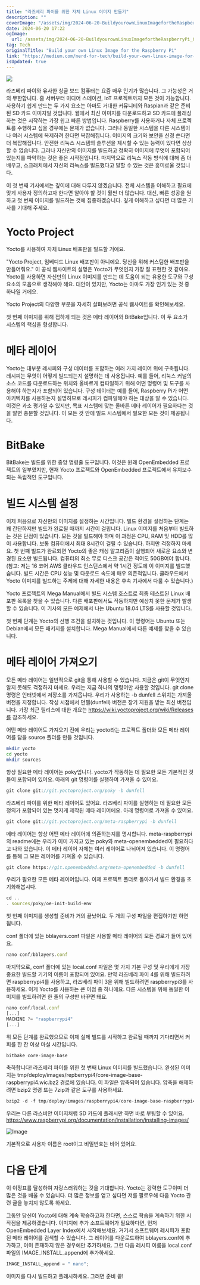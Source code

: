 ```yaml
---
title: "라즈베리 파이를 위한 자체 Linux 이미지 만들기"
description: ""
coverImage: "/assets/img/2024-06-20-BuildyourownLinuxImagefortheRaspberryPi_0.png"
date: 2024-06-20 17:22
ogImage:
  url: /assets/img/2024-06-20-BuildyourownLinuxImagefortheRaspberryPi_0.png
tag: Tech
originalTitle: "Build your own Linux Image for the Raspberry Pi"
link: "https://medium.com/nerd-for-tech/build-your-own-linux-image-for-the-raspberry-pi-f61adb799652"
isUpdated: true
---
```


<img src="/assets/img/2024-06-20-BuildyourownLinuxImagefortheRaspberryPi_0.png" />

라즈베리 파이와 유사한 싱글 보드 컴퓨터는 요즘 매우 인기가 많습니다. 그 가능성은 거의 무한합니다. 홈 서버부터 미디어 스테이션, IoT 프로젝트까지 모든 것이 가능합니다. 사용하기 쉽게 만드는 두 가지 요소는 아마도 거대한 커뮤니티와 Raspian과 같은 준비된 SD 카드 이미지일 것입니다. 웹에서 최신 이미지를 다운로드하고 SD 카드에 플래싱하는 것은 시작하는 가장 쉽고 빠른 방법입니다. Raspberry를 사용하거나 자체 프로젝트를 수행하고 싶을 경우에는 문제가 없습니다. 그러나 동일한 시스템을 다른 시스템이나 여러 시스템에 복제하려 한다면 복잡해집니다. 이미지의 크기와 보안을 신경 쓴다면 더 복잡해집니다. 안전한 리눅스 시스템의 솔루션을 제시할 수 있는 능력이 있다면 상상할 수 없습니다. 그러나 자신만의 이미지를 빌드하고 정확히 이미지에 무엇이 포함되어 있는지를 파악하는 것은 좋은 시작점입니다. 마지막으로 리눅스 작동 방식에 대해 좀 더 배우고, 스크래치에서 자신의 리눅스를 빌드했다고 말할 수 있는 것은 흥미로울 것입니다.

이 첫 번째 기사에서는 깊이에 대해 다루지 않겠습니다. 전체 시스템을 이해하고 필요에 맞게 사용자 정의하고자 한다면 알아야 할 것이 훨씬 더 많습니다. 대신, 빠른 성공을 원하고 첫 번째 이미지를 빌드하는 것에 집중하겠습니다. 깊게 이해하고 싶다면 더 많은 기사를 기대해 주세요.

# Yocto Project

<div class="content-ad"></div>

Yocto를 사용하여 자체 Linux 배포판을 빌드할 거에요.

"Yocto Project, 임베디드 Linux 배포판이 아니에요. 당신을 위해 커스텀한 배포판을 만들어줘요." 이 공식 웹사이트의 설명은 Yocto가 무엇인지 가장 잘 표현한 것 같아요. Yocto를 사용하면 자신만의 Linux 이미지를 만드는 데 도움이 되는 유용한 도구와 구성 요소의 모음으로 생각해야 해요. 대안이 있지만, Yocto는 아마도 가장 인기 있는 것 중 하나일 거에요.

Yocto Project의 다양한 부분을 자세히 살펴보려면 공식 웹사이트를 확인해보세요.

첫 번째 이미지를 위해 접하게 되는 것은 메타 레이어와 BitBake입니다. 이 두 요소가 시스템의 핵심을 형성합니다.

<div class="content-ad"></div>

# 메타 레이어

Yocto는 대부분 레시피와 구성 데이터를 포함하는 여러 가지 레이어 위에 구축됩니다. 레시피는 무엇이 어떻게 빌드되는지 설명하는 데 사용됩니다. 예를 들어, 리눅스 커널의 소스 코드를 다운로드하는 위치와 올바르게 컴파일하기 위해 어떤 명령어 및 도구를 사용해야 하는지가 포함되어 있습니다. 구성 데이터는 예를 들어, Raspberry Pi가 어떤 아키텍처를 사용하는지 설명하므로 레시피가 컴파일해야 하는 대상을 알 수 있습니다. 이것은 과소 평가일 수 있지만, 목표 시스템에 맞는 올바른 메타 레이어가 필요하다는 것을 알면 충분할 것입니다. 이 모든 것 안에 빌드 시스템에서 필요한 모든 것이 제공됩니다.

# BitBake

BitBake는 빌드를 위한 중앙 명령줄 도구입니다. 이것은 원래 OpenEmbedded 프로젝트의 일부였지만, 현재 Yocto 프로젝트와 OpenEmbedded 프로젝트에서 유지보수되는 독립적인 도구입니다.

<div class="content-ad"></div>

# 빌드 시스템 설정

이제 처음으로 자신만의 이미지를 설정하는 시간입니다. 빌드 환경을 설정하는 단계는 꽤 간단하지만 빌드가 완료될 때까지 시간이 걸립니다. Linux 이미지를 처음부터 빌드하는 것은 단점이 있습니다. 모든 것을 빌드해야 하며 이 과정은 CPU, RAM 및 HDD를 많이 사용합니다. 보통 컴퓨터에서 최대 8시간이 걸릴 수 있습니다. 하지만 걱정하지 마세요. 첫 번째 빌드가 완료되면 Yocto의 좋은 캐싱 알고리즘이 실행되어 새로운 요소와 변경된 요소만 빌드됩니다. 컴퓨터의 최소 무료 디스크 공간은 적어도 50GB여야 합니다. (참고: 저는 16 코어 AWS 클라우드 인스턴스에서 약 1시간 정도에 이 이미지를 빌드했습니다. 빌드 시간은 CPU 성능 및 다운로드 속도에 매우 의존적입니다. 클라우드에서 Yocto 이미지를 빌드하는 주제에 대해 자세한 내용은 후속 기사에서 다룰 수 있습니다.)

Yocto 프로젝트의 Mega Manual에서 빌드 시스템 호스트로 최종 테스트된 Linux 배포판 목록을 찾을 수 있습니다. 다른 배포판에서도 작동하지만 예상치 못한 문제가 발생할 수 있습니다. 이 기사의 모든 예제에서 나는 Ubuntu 18.04 LTS를 사용할 것입니다.

첫 번째 단계는 Yocto의 선행 조건을 설치하는 것입니다. 이 명령어는 Ubuntu 또는 Debian에서 모든 패키지를 설치합니다. Mega Manual에서 다른 예제를 찾을 수 있습니다.

<div class="content-ad"></div>

# 메타 레이어 가져오기

모든 메타 레이어는 일반적으로 git을 통해 사용할 수 있습니다. 지금은 git이 무엇인지 알지 못해도 걱정하지 마세요. 우리는 지금 하나의 명령어만 사용할 것입니다. git clone 명령은 인터넷에서 저장소를 가져옵니다. 우리가 사용하는 -b dunfell 스위치는 가져올 버전을 지정합니다. 작성 시점에서 던펠(dunfell) 버전은 장기 지원을 받는 최신 버전입니다. 가장 최근 릴리스에 대한 개요는 https://wiki.yoctoproject.org/wiki/Releases를 참조하세요.

어떤 메타 레이어도 가져오기 전에 우리는 yocto라는 프로젝트 폴더와 모든 메타 레이어를 담을 source 폴더를 만들 것입니다.

```bash
mkdir yocto
cd yocto
mkdir sources
```

<div class="content-ad"></div>

항상 필요한 메타 레이어는 poky입니다. yocto가 작동하는 데 필요한 모든 기본적인 것들이 포함되어 있어요. 아래의 git 명령어를 실행하여 가져올 수 있어요.

```js
git clone git://git.yoctoproject.org/poky -b dunfell
```

라즈베리 파이를 위한 메타 레이어도 있어요. 라즈베리 파이를 실행하는 데 필요한 모든 정의가 포함되어 있는 멋지게 제작된 메타 레이어에요. 아래 명령어로 가져올 수 있어요.

```js
git clone git://git.yoctoproject.org/meta-raspberrypi -b dunfell
```

<div class="content-ad"></div>

메타 레이어는 항상 어떤 메타 레이어에 의존하는지를 명시합니다. meta-raspberrypi의 readme에는 우리가 이미 가지고 있는 poky와 meta-openembedded이 필요하다고 나와 있습니다. 이 메타 레이어 자체는 여러 레이어로 나뉘어져 있습니다. 이 명령어를 통해 그 모든 레이어를 가져올 수 있습니다.

```js
git clone https://git.openembedded.org/meta-openembedded -b dunfell
```

우리가 필요한 모든 메타 레이어입니다. 이제 프로젝트 폴더로 돌아가서 빌드 환경을 초기화해봅시다.

```js
cd ..
. sources/poky/oe-init-build-env
```

<div class="content-ad"></div>

첫 번째 이미지를 생성할 준비가 거의 끝났어요. 두 개의 구성 파일을 편집하기만 하면 됩니다.

conf 폴더에 있는 bblayers.conf 파일은 사용할 메타 레이어의 모든 경로가 들어 있어요.

```js
nano conf/bblayers.conf
```

마지막으로, conf 폴더에 있는 local.conf 파일은 몇 가지 기본 구성 및 우리에게 가장 중요한 빌드할 기기의 이름이 포함되어 있어요. 만약 라즈베리 파이 4를 위해 빌드하려면 raspberrypi4를 사용하고, 라즈베리 파이 3을 위해 빌드하려면 raspberrypi3를 사용하세요. 이게 Yocto를 사용하는 큰 이점 중 하나에요. 다른 시스템을 위해 동일한 이미지를 빌드하려면 한 줄의 구성만 바꾸면 돼요.

<div class="content-ad"></div>

```js
nano conf/local.conf
[...]
MACHINE ?= "raspberrypi4"
[...]
```

위 모든 단계를 완료했으므로 이제 실제 빌드를 시작하고 완료될 때까지 기다리면서 커피를 한 잔 이상 마실 시간입니다.

```js
bitbake core-image-base
```

축하합니다! 라즈베리 파이를 위한 첫 번째 Linux 이미지를 빌드했습니다. 완성된 이미지는 tmp/deploy/images/repberrypi4/core-image-base-raspberrypi4.wic.bz2 경로에 있습니다. 이 파일은 압축되어 있습니다. 압축을 해제하려면 bzip2 명령 또는 7zip과 같은 도구를 사용하세요.

<div class="content-ad"></div>

```js
bzip2 -d -f tmp/deploy/images/raspberrypi4/core-image-base-raspberrypi4.wic.bz2
```

우리는 다른 라스비안 이미지처럼 SD 카드에 플래시만 하면 바로 부팅할 수 있어요. https://www.raspberrypi.org/documentation/installation/installing-images/

![Image](/assets/img/2024-06-20-BuildyourownLinuxImagefortheRaspberryPi_1.png)

기본적으로 사용자 이름은 root이고 비밀번호는 비어 있어요.

<div class="content-ad"></div>

# 다음 단계

이 이정표를 달성하여 자랑스러워하는 것을 기대합니다. Yocto는 강력한 도구이며 더 많은 것을 배울 수 있습니다. 더 많은 정보를 얻고 싶다면 저를 팔로우해 다음 Yocto 관련 글을 놓치지 않도록 하세요.

그동안 당신이 Yocto에 대해 계속 학습하고자 한다면, 스스로 학습을 계속하기 위한 시작점을 제공하겠습니다. 이미지에 추가 소프트웨어가 필요하다면, 먼저 OpenEmbedded Layer Index에서 시작해보세요. 거기서 소프트웨어 레시피가 포함된 메타 레이어를 검색할 수 있습니다. 그 레이어를 다운로드하여 bblayers.conf에 추가하고, 이미 존재하지 않은 경우에만 추가하세요. 그런 다음 레시피 이름을 local.conf 파일의 IMAGE_INSTALL_append에 추가하세요.

```js
IMAGE_INSTALL_append = " nano";
```

<div class="content-ad"></div>

이미지를 다시 빌드하고 플래시하세요. 그러면 준비 끝!
